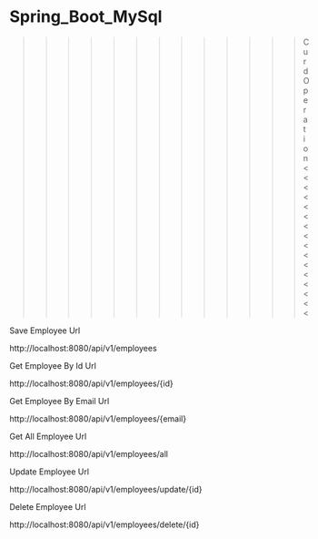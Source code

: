 # Spring_Boot_MySql

>>>>>>>>>>>>> Curd Operation <<<<<<<<<<<<<<<<

Save Employee Url

http://localhost:8080/api/v1/employees

Get Employee By Id Url

http://localhost:8080/api/v1/employees/{id}

Get Employee By Email Url

http://localhost:8080/api/v1/employees/{email}

Get All Employee Url

http://localhost:8080/api/v1/employees/all

Update Employee Url

http://localhost:8080/api/v1/employees/update/{id}

Delete Employee Url

http://localhost:8080/api/v1/employees/delete/{id}


